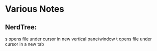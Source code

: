 # Various Notes

## NerdTree:

<key>s</key> opens file under cursor in new vertical pane/window
<key>t</key> opens file under cursor in a new tab
